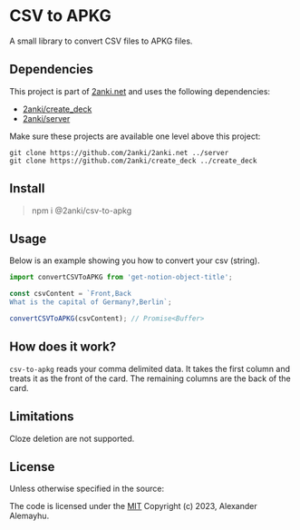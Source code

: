 # CSV to APKG

A small library to convert CSV files to APKG files.

## Dependencies

This project is part of [2anki.net](https://2anki.net/) and uses the following dependencies:

- [2anki/create_deck](https://github.com/2anki/create_deck)
- [2anki/server](https://github.com/2anki/2anki.net)

Make sure these projects are available one level above this project:

```
git clone https://github.com/2anki/2anki.net ../server
git clone https://github.com/2anki/create_deck ../create_deck
```

## Install

> npm i @2anki/csv-to-apkg

## Usage

Below is an example showing you how to convert your csv (string).

```typescript
import convertCSVToAPKG from 'get-notion-object-title';

const csvContent = `Front,Back
What is the capital of Germany?,Berlin`;

convertCSVToAPKG(csvContent); // Promise<Buffer>
```

## How does it work?

`csv-to-apkg` reads your comma delimited data. It takes the first column and treats it as the front of the card. The remaining columns are the back of the card.

## Limitations

Cloze deletion are not supported.

## License

Unless otherwise specified in the source:

The code is licensed under the [MIT](./LICENSE) Copyright (c) 2023, Alexander Alemayhu.
